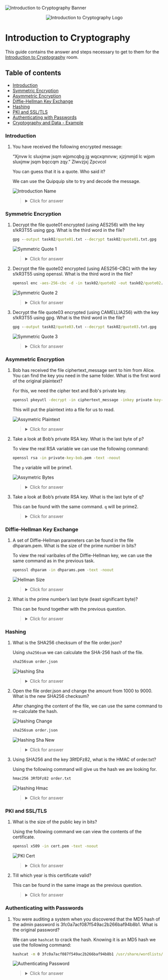 ![Introduction to Cryptography Banner](https://github.com/Kevinovitz/TryHackMe_Writeups/raw/main/cryptographyintro/Introduction_Cryptography_Banner.png)

<p align="center">
   <img src="https://github.com/Kevinovitz/TryHackMe_Writeups/raw/main/cryptographyintro/Introduction_Cryptography_Cover.png" alt="Introduction to Cryptography Logo">
</p>

# Introduction to Cryptography

This guide contains the answer and steps necessary to get to them for the [Introduction to Cryptography](https://tryhackme.com/room/cryptographyintro) room.

## Table of contents

- [Introduction](#introduction)
- [Symmetric Encryption](#symmetric-encryption)
- [Asymmetric Encryption](#asymmetric-encryption)
- [Diffie-Hellman Key Exchange](#diffie-hellman-key-exchange)
- [Hashing](#hashing)
- [PKI and SSL/TLS](#pki-and-ssl/tls)
- [Authenticating with Passwords](#authenticating-with-passwords)
- [Cryptography and Data - Example](#cryptography-and-data---example)

### Introduction

1. You have received the following encrypted message:

   “Xjnvw lc sluxjmw jsqm wjpmcqbg jg wqcxqmnvw; xjzjmmjd lc wjpm sluxjmw jsqm bqccqm zqy.” Zlwvzjxj Zpcvcol

   You can guess that it is a quote. Who said it?

   We can use the Quipquip site to try and decode the message.

   ![Introduction Name](https://github.com/Kevinovitz/TryHackMe_Writeups/raw/main/cryptographyintro/Introduction_Cryptography_Introduction_Name.png)

   ><details><summary>Click for answer</summary>Miyamoto Musashi</details>
   
### Symmetric Encryption

1. Decrypt the file quote01 encrypted (using AES256) with the key s!kR3T55 using gpg. What is the third word in the file?

   ```cmd
   gpg --output task02/quote01.txt --decrypt task02/quote01.txt.gpg
   ```

   ![Symmetric Quote 1](https://github.com/Kevinovitz/TryHackMe_Writeups/raw/main/cryptographyintro/Introduction_Cryptography_Symmetric_Quote_1.png)

   ><details><summary>Click for answer</summary>waste</details>

1. Decrypt the file quote02 encrypted (using AES256-CBC) with the key s!kR3T55 using openssl. What is the third word in the file?

   ```cmd
   openssl enc -aes-256-cbc -d -in task02/quote02 -out task02/quote02.txt
   ```

   ![Symmetric Quote 2](https://github.com/Kevinovitz/TryHackMe_Writeups/raw/main/cryptographyintro/Introduction_Cryptography_Symmetric_Quote_2.png)

   ><details><summary>Click for answer</summary>science</details>

3. Decrypt the file quote03 encrypted (using CAMELLIA256) with the key s!kR3T55 using gpg. What is the third word in the file?

   ```cmd
   gpg --output task02/quote03.txt --decrypt task02/quote03.txt.gpg
   ```

   ![Symmetric Quote 3](https://github.com/Kevinovitz/TryHackMe_Writeups/raw/main/cryptographyintro/Introduction_Cryptography_Symmetric_Quote_3.png)

   ><details><summary>Click for answer</summary>understand</details>

### Asymmetric Encryption

1. Bob has received the file ciphertext_message sent to him from Alice. You can find the key you need in the same folder. What is the first word of the original plaintext?

   For this, we need the cipher text and Bob's private key.

   ```cmd
   openssl pkeyutl -decrypt -in ciphertext_message -inkey private-key-bob.pem -out plaintext.txt
   ```

   This will put the plaintext into a file for us to read.

   ![Assymetric Plaintext](https://github.com/Kevinovitz/TryHackMe_Writeups/raw/main/cryptographyintro/Introduction_Cryptography_Assymetric_Plaintext.png)

   ><details><summary>Click for answer</summary>Perception</details>

2. Take a look at Bob’s private RSA key. What is the last byte of p?

   To view the real RSA variable we can use the following command:

   ```cmd
   openssl rsa -in private-key-bob.pem -text -noout
   ```

   The `p` variable will be prime1.

   ![Assymetric Bytes](https://github.com/Kevinovitz/TryHackMe_Writeups/raw/main/cryptographyintro/Introduction_Cryptography_Assymetric_Bytes.png)

   ><details><summary>Click for answer</summary>e7</details>

3. Take a look at Bob’s private RSA key. What is the last byte of q?

   This can be found with the same command. `q` will be prime2.

   ><details><summary>Click for answer</summary>27</details>

### Diffie-Hellman Key Exchange

1. A set of Diffie-Hellman parameters can be found in the file dhparam.pem. What is the size of the prime number in bits?

   To view the real varibales of the Diffie-Hellman key, we can use the same command as in the previous task.

   ```cmd
   openssl dhparam -in dhparams.pem -text -noout
   ```

   ![Hellman Size](https://github.com/Kevinovitz/TryHackMe_Writeups/raw/main/cryptographyintro/Introduction_Cryptography_Hellman_Size.png)

   ><details><summary>Click for answer</summary>4096</details>

3. What is the prime number’s last byte (least significant byte)?

   This can be found together with the previous question.

   ><details><summary>Click for answer</summary>4f</details>

### Hashing

1. What is the SHA256 checksum of the file order.json?

   Using `sha256sum` we can calculate the SHA-256 hash of the file.

   ```cmd
   sha256sum order.json
   ```

   ![Hashing Sha](https://github.com/Kevinovitz/TryHackMe_Writeups/raw/main/cryptographyintro/Introduction_Cryptography_Hashing_Sha.png)

   ><details><summary>Click for answer</summary>2c34b68669427d15f76a1c06ab941e3e6038dacdfb9209455c87519a3ef2c660</details>

1. Open the file order.json and change the amount from 1000 to 9000. What is the new SHA256 checksum?

   After changing the content of the file, we can use the same command to re-calculate the hash.

   ![Hashing Change](https://github.com/Kevinovitz/TryHackMe_Writeups/raw/main/cryptographyintro/Introduction_Cryptography_Hashing_Change.png)
   
   ```cmd
   sha256sum order.json
   ```

   ![Hashing Sha New](https://github.com/Kevinovitz/TryHackMe_Writeups/raw/main/cryptographyintro/Introduction_Cryptography_Hashing_Sha_New.png)
   
   ><details><summary>Click for answer</summary>11faeec5edc2a2bad82ab116bbe4df0f4bc6edd96adac7150bb4e6364a238466</details>

3. Using SHA256 and the key 3RfDFz82, what is the HMAC of order.txt?

   Using the following command will give us the hash we are looking for.

   ```cmd
   hmac256 3RfDFz82 order.txt
   ```

   ![Hashing Hmac](https://github.com/Kevinovitz/TryHackMe_Writeups/raw/main/cryptographyintro/Introduction_Cryptography_Hashing_Hmac.png)

   ><details><summary>Click for answer</summary>c7e4de386a09ef970300243a70a444ee2a4ca62413aeaeb7097d43d2c5fac89f</details>

### PKI and SSL/TLS

1. What is the size of the public key in bits?

   Using the following command we can view the contents of the certificate.

   ```cmd
   openssl x509 -in cert.pem -text -noout
   ```

   ![PKI Cert](https://github.com/Kevinovitz/TryHackMe_Writeups/raw/main/cryptographyintro/Introduction_Cryptography_PKI_Cert.png)

   ><details><summary>Click for answer</summary>4096</details>

1. Till which year is this certificate valid?

   This can be found in the same image as the previous question.

   ><details><summary>Click for answer</summary>2039</details>

### Authenticating with Passwords

1. You were auditing a system when you discovered that the MD5 hash of the admin password is 3fc0a7acf087f549ac2b266baf94b8b1. What is the original password?

   We can use `hashcat` to crack the hash. Knowing it is an MD5 hash we use the following command:

   ```cmd
   hashcat -m 0 3fc0a7acf087f549ac2b266baf94b8b1 /usr/share/wordlists/rockyou.txt
   ```

   ![Authenticating Password](https://github.com/Kevinovitz/TryHackMe_Writeups/raw/main/cryptographyintro/Introduction_Cryptography_Authenticating_Password.png)

   ><details><summary>Click for answer</summary>qwerty123</details>
